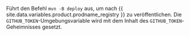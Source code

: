 Führt den Befehl `mvn -B deploy` aus, um nach {{ site.data.variables.product.prodname_registry }} zu veröffentlichen. Die `GITHUB_TOKEN`-Umgebungsvariable wird mit dem Inhalt des `GITHUB_TOKEN`-Geheimnisses gesetzt.